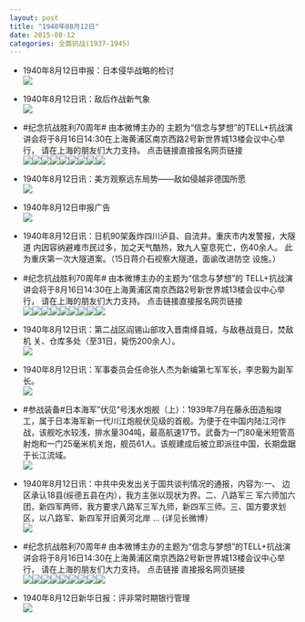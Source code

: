 ```yaml
---
layout: post
title: "1940年08月12日"
date: 2015-08-12
categories: 全面抗战(1937-1945)
---
```


<meta name="referrer" content="no-referrer" />

- 1940年8月12日申报：日本侵华战略的检讨 <br/><img src="https://ww2.sinaimg.cn/large/aca367d8jw1ev084lzjgoj20qe0xmh73.jpg" />

- 1940年8月12日讯：敌后作战新气象 <br/><img src="https://ww3.sinaimg.cn/large/aca367d8jw1ev06e7clflj20ca0ef75r.jpg" />

- #纪念抗战胜利70周年# 由本微博主办的 主题为“信念与梦想”的TELL+抗战演讲会将于8月16日14:30在上海黄浦区南京西路2号新世界城13楼会议中心举行， 请在上海的朋友们大力支持。 点击链接直接报名网页链接 <br/><img src="https://ww1.sinaimg.cn/large/aca367d8jw1ev04y580rqj20d00go74t.jpg" /><img src="https://ww3.sinaimg.cn/large/aca367d8jw1ev04y598dsj206r08oglp.jpg" /><img src="https://ww2.sinaimg.cn/large/aca367d8jw1ev04y5aiqqj209t0ci75s.jpg" /><img src="https://ww3.sinaimg.cn/large/aca367d8jw1ev04y5d93pj20dw09dmxu.jpg" /><img src="https://ww4.sinaimg.cn/large/aca367d8jw1ev04y5k7g7j21kw11xgq9.jpg" /><img src="https://ww4.sinaimg.cn/large/aca367d8jw1ev04y5t2kij20dc0azjs9.jpg" /><img src="https://ww1.sinaimg.cn/large/aca367d8jw1ev04y5ulebj20c208zq3r.jpg" /><img src="https://ww3.sinaimg.cn/large/aca367d8jw1ev04y5xm5uj209c0dwmxx.jpg" /><img src="https://ww1.sinaimg.cn/large/aca367d8jw1ev04y64stbj20jg0dbab3.jpg" />

- 1940年8月12日讯：美方观察远东局势——敌如侵越非德国所愿 <br/><img src="https://ww2.sinaimg.cn/large/aca367d8jw1ev04ns2qe0j20io0ehacg.jpg" />

- 1940年8月12日申报广告 <br/><img src="https://ww3.sinaimg.cn/large/aca367d8jw1ev02xbf0akj20mz0hitcv.jpg" />

- 1940年8月12日讯：日机90架轰炸四川泸县、自流井。重庆市内发警报，大隧道 内因容纳避难市民过多，加之天气酷热，致九人窒息死亡，伤40余人。 此为重庆第一次大隧道案。（15日蒋介石视察大隧道，面谕改进防空 设施。） 

- #纪念抗战胜利70周年# 由本微博主办的主题为“信念与梦想”的 TELL+抗战演讲会将于8月16日14:30在上海黄浦区南京西路2号新世界城13楼会议中心举行， 请在上海的朋友们大力支持。 点击链接直接报名网页链接 <br/><img src="https://ww2.sinaimg.cn/large/aca367d8jw1euzpc953flj20ma0h2acx.jpg" /><img src="https://ww1.sinaimg.cn/large/aca367d8jw1euzpc9gcdyj20dc0a3mxz.jpg" /><img src="https://ww1.sinaimg.cn/large/aca367d8jw1euzpc9rc6xj20fa0c50t9.jpg" /><img src="https://ww2.sinaimg.cn/large/aca367d8jw1euzpc9vftxj20i20b5abf.jpg" /><img src="https://ww4.sinaimg.cn/large/aca367d8jw1euzpca9o1uj21kw11xgq9.jpg" /><img src="https://ww4.sinaimg.cn/large/aca367d8jw1euzpcaczjqj20c50h0js1.jpg" /><img src="https://ww4.sinaimg.cn/large/aca367d8jw1euzpcajdq5j208d0a2t8z.jpg" /><img src="https://ww4.sinaimg.cn/large/aca367d8jw1euzpcal9txj20c40j6t9l.jpg" /><img src="https://ww3.sinaimg.cn/large/aca367d8jw1euzpcao3utj20fu0aojs4.jpg" />

- 1940年8月12日讯：第二战区阎锡山部攻入晋南绛县城，与敌巷战竟日，焚敌机 关、仓库多处（至31日，毙伤200余人）。 <br/><img src="https://ww1.sinaimg.cn/large/aca367d8jw1euzp1v846bj21kw11xdkg.jpg" />

- 1940年8月12日讯：军事委员会任命张人杰为新编第七军军长，李忠毅为副军长。 <br/><img src="https://ww4.sinaimg.cn/large/aca367d8jw1euznbfaf6mj21kw1q3ahn.jpg" />

- #参战装备#日本海军”伏见“号浅水炮舰（上）：1939年7月在藤永田造船竣工，属于日本海军新一代川江炮舰伏见级的首舰。为便于在中国内陆江河作战，该舰吃水较浅，排水量304吨，最高航速17节。武备为一门80毫米短管高射炮和一门25毫米机关炮，舰员61人。该舰建成后被立即派往中国，长期盘踞于长江流域。 <br/><img src="https://ww4.sinaimg.cn/large/aca367d8jw1euzll0yy9sj20go08c3z9.jpg" />

- 1940年8月12日讯：中共中央发出关于国共谈判情况的通报，内容为:一、 边区承认18县(绥德五县在内），我方主张以现状为界。二、八路军三 军六师加六团，新四军两师，我方要求八路军三军九师，新四军三师。三、国方要求划区，以八路军、新四军开旧黄河北岸 ... (详见长微博） <br/><img src="https://ww2.sinaimg.cn/large/aca367d8jw1euzi44xz2jj20c80aywfu.jpg" />

- #纪念抗战胜利70周年# 由本微博主办的主题为“信念与梦想”的TELL+抗战演讲会将于8月16日14:30在上海黄浦区南京西路2号新世界城13楼会议中心举行， 请在上海的朋友们大力支持。 点击链接 直接报名网页链接 <br/><img src="https://ww3.sinaimg.cn/large/aca367d8jw1euzgo2wgn8j20b409raam.jpg" /><img src="https://ww1.sinaimg.cn/large/aca367d8jw1euzgo37uuvj208c054wey.jpg" /><img src="https://ww3.sinaimg.cn/large/aca367d8jw1euzgo39wxjj20go0d3dgs.jpg" /><img src="https://ww3.sinaimg.cn/large/aca367d8jw1euzgo3aslbj209q07st8r.jpg" /><img src="https://ww1.sinaimg.cn/large/aca367d8jw1euzgo3mhjmj21kw11xgq9.jpg" /><img src="https://ww1.sinaimg.cn/large/aca367d8jw1euzgo3qbntj2088096glu.jpg" /><img src="https://ww3.sinaimg.cn/large/aca367d8jw1euzgo3w3flg20dw0akjx3.gif" /><img src="https://ww1.sinaimg.cn/large/aca367d8jw1euzgo3uu3ij208c065js3.jpg" /><img src="https://ww1.sinaimg.cn/large/aca367d8jw1euzgo43vl0j20910bq0tz.jpg" />

- 1940年8月12日新华日报：评非常时期银行管理 <br/><img src="https://ww4.sinaimg.cn/large/aca367d8jw1euzgdq8olsj212n0i80zh.jpg" />

